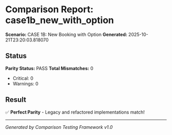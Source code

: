 # Comparison Report: case1b_new_with_option
**Scenario:** CASE 1B: New Booking with Option
**Generated:** 2025-10-21T23:20:03.818070

## Status
**Parity Status:** PASS
**Total Mismatches:** 0
  - Critical: 0
  - Warnings: 0

## Result
✅ **Perfect Parity** - Legacy and refactored implementations match!

---
*Generated by Comparison Testing Framework v1.0*